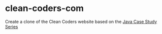 # clean-coders-com
Create a clone of the Clean Coders website based on the [Java Case Study Series](https://cleancoders.com/videos?series=java-case-study)

